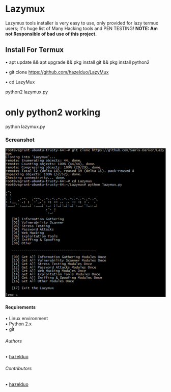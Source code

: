 # Lazymux
Lazymux tools installer is very easy to use, only provided for lazy termux users; it's huge list of Many Hacking tools and PEN TESTING!
**NOTE: Am not Responsible of bad use of this project.**

## Install For Termux

• apt update && apt upgrade && pkg install git && pkg install python2

• git clone https://github.com/hazelduo/LazyMux
 
• cd LazyMux

python2 lazymux.py
# only python2 working 
python lazymux.py

### Screanshot
<img src="core/lazymux2.png">

#### Requirements
• Linux environment<br>
• Python 2.x<br>
• git<br>

###### Authors
• [hazelduo](https://github.com/hazelduo)

###### Contributors
• [hazelduo](https://github.com/hazelduo)
